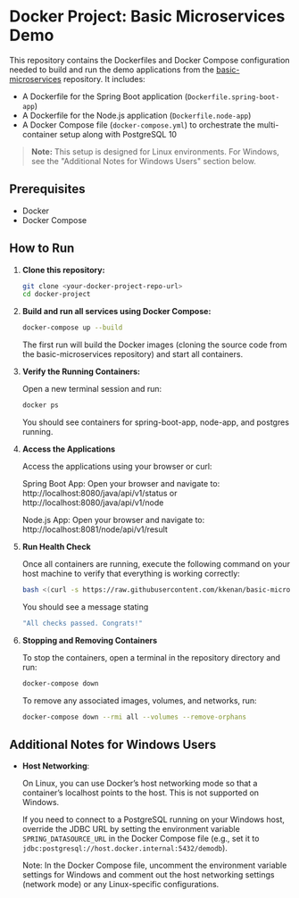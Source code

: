 # Docker Project: Basic Microservices Demo

This repository contains the Dockerfiles and Docker Compose configuration needed to build and run the demo applications from the [basic-microservices](https://github.com/kkenan/basic-microservices) repository. It includes:

- A Dockerfile for the Spring Boot application (`Dockerfile.spring-boot-app`)
- A Dockerfile for the Node.js application (`Dockerfile.node-app`)
- A Docker Compose file (`docker-compose.yml`) to orchestrate the multi-container setup along with PostgreSQL 10

> **Note:** This setup is designed for Linux environments. For Windows, see the "Additional Notes for Windows Users" section below.

## Prerequisites

- Docker
- Docker Compose

## How to Run

1. **Clone this repository:**

   ```bash
   git clone <your-docker-project-repo-url>
   cd docker-project
   ```

2. **Build and run all services using Docker Compose:**

    ```bash
    docker-compose up --build
    ```
    The first run will build the Docker images (cloning the source code from the basic-microservices repository) and start all containers.

3. **Verify the Running Containers:**

    Open a new terminal session and run:

    ```bash
    docker ps
    ```
    You should see containers for spring-boot-app, node-app, and postgres running.

4. **Access the Applications**

    Access the applications using your browser or curl:

    Spring Boot App:
    Open your browser and navigate to:
    http://localhost:8080/java/api/v1/status
    or
    http://localhost:8080/java/api/v1/node

    Node.js App:
    Open your browser and navigate to:
    http://localhost:8081/node/api/v1/result

5. **Run Health Check**

    Once all containers are running, execute the following command on your host machine to verify that everything is working correctly:

    ```bash
    bash <(curl -s https://raw.githubusercontent.com/kkenan/basic-microservices/master/health_check.sh)
    ```

    You should see a message stating 

    ```bash
    "All checks passed. Congrats!"
    ```

6. **Stopping and Removing Containers**

    To stop the containers, open a terminal in the repository directory and run:

    ```bash
    docker-compose down
    ```
    To remove any associated images, volumes, and networks, run:
    ```bash
    docker-compose down --rmi all --volumes --remove-orphans
    ```

## **Additional Notes for Windows Users**
- **Host Networking**:

    On Linux, you can use Docker’s host networking mode so that a container’s localhost points to the host. This is not supported on Windows.
    
    If you need to connect to a PostgreSQL running on your Windows host, override the JDBC URL by setting the environment variable `SPRING_DATASOURCE_URL` in the Docker Compose file (e.g., set it to `jdbc:postgresql://host.docker.internal:5432/demodb`).

    Note: In the Docker Compose file, uncomment the environment variable settings for Windows and comment out the host networking settings (network mode) or any Linux-specific configurations.

